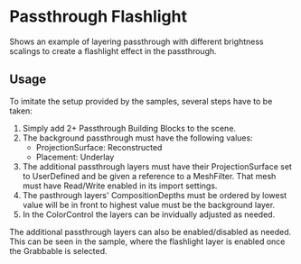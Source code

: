 # Passthrough Flashlight

Shows an example of layering passthrough with different brightness scalings to create a flashlight effect in the passthrough.

## Usage

To imitate the setup provided by the samples, several steps have to be taken:

1. Simply add 2+ Passthrough Building Blocks to the scene.
2. The background passthrough must have the following values:
    - ProjectionSurface: Reconstructed
    - Placement: Underlay
3. The additional passthrough layers must have their ProjectionSurface set to UserDefined and be given a reference to a MeshFilter. That mesh must have Read/Write enabled in its import settings. 
4. The pasthrough layers' CompositionDepths must be ordered by lowest value will be in front to highest value must be the background layer.
5. In the ColorControl the layers can be invidually adjusted as needed.

The additional passthrough layers can also be enabled/disabled as needed. This can be seen in the sample, where the flashlight layer is enabled once the Grabbable is selected.